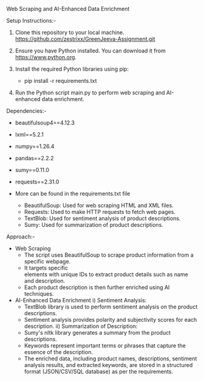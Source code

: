 Web Scraping and AI-Enhanced Data Enrichment

Setup Instructions:-
1. Clone this repository to your local machine.
  https://github.com/zestrixx/GreenJeeva-Assignment.git

2. Ensure you have Python installed. You can download it from https://www.python.org.

3. Install the required Python libraries using pip:
    - pip install -r requirements.txt

4. Run the Python script main.py to perform web scraping and AI-enhanced data enrichment.

Dependencies:-
  - beautifulsoup4==4.12.3
  - lxml==5.2.1
  - numpy==1.26.4
  - pandas==2.2.2
  - sumy==0.11.0
  - requests==2.31.0
  - More can be found in the requirements.txt file
  
    - BeautifulSoup: Used for web scraping HTML and XML files.
    - Requests: Used to make HTTP requests to fetch web pages.
    - TextBlob: Used for sentiment analysis of product descriptions.
    - Sumy: Used for summarization of product descriptions.

Approach:-
  - Web Scraping
    - The script uses BeautifulSoup to scrape product information from a specific webpage.
    - It targets specific <div> elements with unique IDs to extract product details such as name and description.
    - Each product description is then further enriched using AI techniques.
  - AI-Enhanced Data Enrichment
    i) Sentiment Analysis:
      - TextBlob library is used to perform sentiment analysis on the product descriptions.
      - Sentiment analysis provides polarity and subjectivity scores for each description.
    ii) Summarization of Description:
      - Sumy's nltk library generates a summary from the product descriptions.
      - Keywords represent important terms or phrases that capture the essence of the description.
      - The enriched data, including product names, descriptions, sentiment analysis results, and extracted keywords, are stored in a structured format (JSON/CSV/SQL database) as per the requirements.
